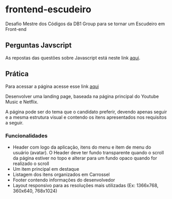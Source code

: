 # frontend-escudeiro

Desafio Mestre dos Códigos da DB1 Group para se tornar um Escudeiro em Front-end

## Perguntas Javscript

As repostas das questões sobre Javascript está neste link [aqui](./perguntas/perguntas.md).

## Prática

Para acessar a página acesse esse link [aqui](./)

Desenvolver uma landing page, baseada na página principal do Youtube Music e Netflix.

A página pode ser do tema que o candidato preferir, devendo apenas seguir e a mesma estrutura visual e contendo os itens apresentados nos requisitos a seguir.

### Funcionalidades

- Header com logo da aplicação, itens do menu e item de menu do usuário (avatar). O Header deve ter fundo transparente quando o scroll da página estiver no topo e alterar para um fundo opaco quando for realizado o scroll
- Um item principal em destaque
- Listagem dos itens organizados em Carrossel
- Footer contendo informações do desenvolvedor
- Layout responsivo para as resoluções mais utilizadas (Ex: 1366x768, 360x640, 768x1024)
